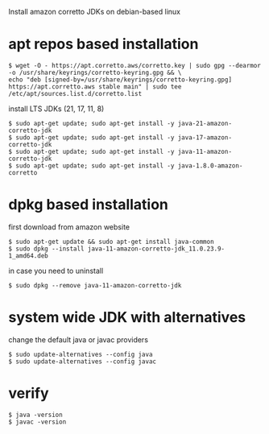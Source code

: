Install amazon corretto JDKs on debian-based linux

# apt repos based installation
```
$ wget -O - https://apt.corretto.aws/corretto.key | sudo gpg --dearmor -o /usr/share/keyrings/corretto-keyring.gpg && \
echo "deb [signed-by=/usr/share/keyrings/corretto-keyring.gpg] https://apt.corretto.aws stable main" | sudo tee /etc/apt/sources.list.d/corretto.list
```
install LTS JDKs (21, 17, 11, 8)
```
$ sudo apt-get update; sudo apt-get install -y java-21-amazon-corretto-jdk
$ sudo apt-get update; sudo apt-get install -y java-17-amazon-corretto-jdk
$ sudo apt-get update; sudo apt-get install -y java-11-amazon-corretto-jdk
$ sudo apt-get update; sudo apt-get install -y java-1.8.0-amazon-corretto
```

# dpkg based installation
first download from amazon website
```
$ sudo apt-get update && sudo apt-get install java-common
$ sudo dpkg --install java-11-amazon-corretto-jdk_11.0.23.9-1_amd64.deb
```
in case you need to uninstall 
```
$ sudo dpkg --remove java-11-amazon-corretto-jdk
```

# system wide JDK with alternatives
change the default java or javac providers
```
$ sudo update-alternatives --config java
$ sudo update-alternatives --config javac
```
# verify
```
$ java -version
$ javac -version
```



